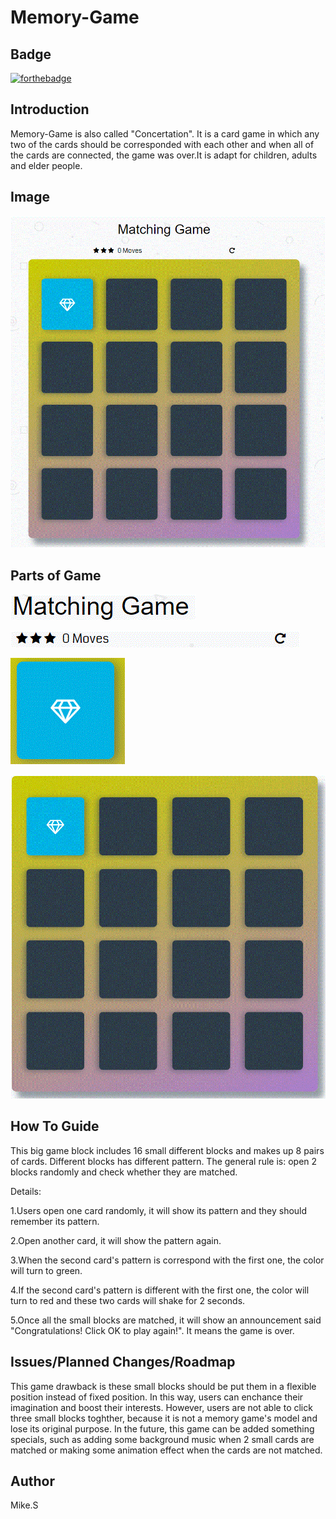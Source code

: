 # Memory-Game

## Badge

[![forthebadge](https://forthebadge.com/images/badges/made-with-javascript.svg)](https://forthebadge.com)


## Introduction

Memory-Game is also called "Concertation". It is a card game in which any two of the cards should be corresponded with each other and when 
all of the cards are connected, the game was over.It is adapt for children, adults and elder people.

## Image

![Image of Memory-Game](https://github.com/shlll/Memory-Game/blob/master/overview.GIF?raw=true)

## Parts of Game

![Image-name](https://github.com/shlll/Memory-Game/blob/master/title.GIF?raw=true)

![Image-name](https://github.com/shlll/Memory-Game/blob/master/head.GIF?raw=true)

![Image-name](https://github.com/shlll/Memory-Game/blob/master/small%20block.GIF?raw=true)

![Image-name](https://github.com/shlll/Memory-Game/blob/master/big%20block.GIF?raw=true)



## How To Guide


This big game block includes 16 small different blocks and makes up 8 pairs of cards. Different blocks has different pattern. The general rule is: open 2 blocks randomly and check whether they are matched.

Details:

1.Users open one card randomly, it will show its pattern and they should remember its pattern.

2.Open another card, it will show the pattern again.

3.When the second card's pattern is correspond with the first one, the color will turn to green.

4.If the second card's pattern is different with the first one, the color will turn to red and these two cards will shake for 2 seconds.

5.Once all the small blocks are matched, it will show an announcement said "Congratulations! Click OK to play again!". It means the game is over.

## Issues/Planned Changes/Roadmap

 This game drawback is these small blocks should be put them in a flexible position instead of fixed position. In this way, users can enchance their imagination and boost their interests. However, users are not able to click three small blocks toghther, because it is not a memory game's model and lose its original purpose. In the future, this game can be added something specials, such as adding some background music when 2 small cards are matched or making some animation effect when the cards are not matched.
 
 
 ## Author
 
 Mike.S
 

